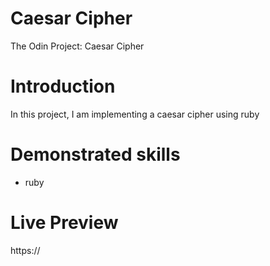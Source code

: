 # Caesar Cipher

The Odin Project: Caesar Cipher

# Introduction

In this project, I am implementing a caesar cipher using ruby

# Demonstrated skills

- ruby

# Live Preview

https://
